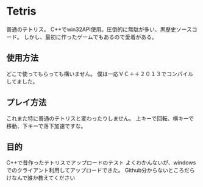 Tetris　
======
普通のテトリス。
C++でwin32API使用。圧倒的に無駄が多い、黒歴史ソースコード。
しかし、最初に作ったゲームでもあるので愛着がある。

使用方法
--------
どこで使ってもらっても構いません。
僕は一応ＶＣ＋＋２０１３でコンパイルしてました。

プレイ方法
--------
これまた特に普通のテトリスと変わったりしません。
上キーで回転、横キーで移動、下キーで落下加速ですな。

目的
--------
C++で昔作ったテトリスでアップロードのテスト
よくわかんないが、windowsでのクライアント利用してアップロードできた。
Github分からないところだらけなんで誰か教えてください
